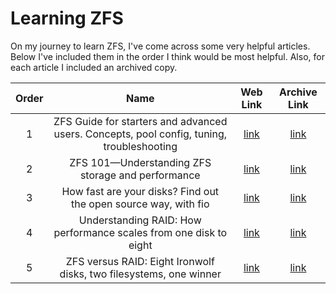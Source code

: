 # Learning ZFS

On my journey to learn ZFS, I've come across some very helpful articles. Below I've included them in the order I think would be most helpful. Also, for each article I included an archived copy.

| Order |                                           Name                                            |                                                                Web Link                                                                |                                                             Archive Link                                                              |
| :---: | :---------------------------------------------------------------------------------------: | :------------------------------------------------------------------------------------------------------------------------------------: | :-----------------------------------------------------------------------------------------------------------------------------------: |
|   1   | ZFS Guide for starters and advanced users. Concepts, pool config, tuning, troubleshooting | [link](https://forum.level1techs.com/t/zfs-guide-for-starters-and-advanced-users-concepts-pool-config-tuning-troubleshooting/196035/1) | [link](./archive/ZFS%20Guide%20for%20starters%20and%20advanced%20users.%20Concepts,%20pool%20config,%20tuning,%20troubleshooting.pdf) |
|   2   |                     ZFS 101—Understanding ZFS storage and performance                     |           [link](https://arstechnica.com/information-technology/2020/05/zfs-101-understanding-zfs-storage-and-performance/)            |                [link](./archive/ZFS%20101—Understanding%20ZFS%20storage%20and%20performance%20-%20Ars%20Technica.pdf)                 |
|   3   |              How fast are your disks? Find out the open source way, with fio              |             [link](https://arstechnica.com/gadgets/2020/02/how-fast-are-your-disks-find-out-the-open-source-way-with-fio/)             |  [link](./archive/How%20fast%20are%20your%20disks?%20Find%20out%20the%20open%20source%20way,%20with%20fio%20-%20Ars%20Technica.pdf)   |
|   4   |             Understanding RAID: How performance scales from one disk to eight             |    [link](https://arstechnica.com/information-technology/2020/04/understanding-raid-how-performance-scales-from-one-disk-to-eight/)    |    [link](./archive/Understanding%20RAID:%20How%20performance%20scales%20from%20one%20disk%20to%20eight%20-%20Ars%20Technica.pdf)     |
|   5   |            ZFS versus RAID: Eight Ironwolf disks, two filesystems, one winner             |            [link](https://arstechnica.com/gadgets/2020/05/zfs-versus-raid-eight-ironwolf-disks-two-filesystems-one-winner/)            |    [link](./archive/ZFS%20versus%20RAID:%20Eight%20Ironwolf%20disks,%20two%20filesystems,%20one%20winner%20-%20Ars%20Technica.pdf)    |
